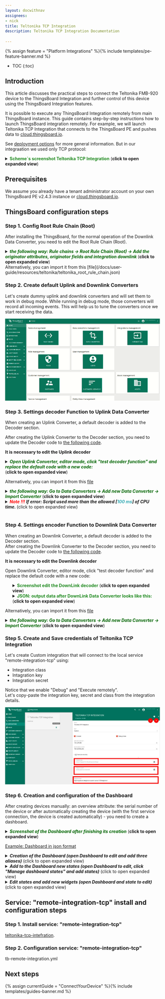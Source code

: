 ```yaml
---
layout: docwithnav
assignees:
- nick
title: Teltonika TCP Integration
description: Teltonika TCP Integration Documentation 

---
```


{% assign feature = "Platform Integrations" %}{% include templates/pe-feature-banner.md %}

* TOC
{:toc}

## Introduction

This article discusses the practical steps to connect the Teltonika FMB-920 device to the ThingsBoard Integration and further control of this device using the ThingsBoard Integration features.

It is possible to execute any ThingsBoard Integration remotely from main ThingsBoard instance.
This guide contains step-by-step instructions how to launch ThingsBoard integration remotely.
For example, we will launch Teltonika TCP Integration that connects to the ThingsBoard PE and pushes data to 
[cloud.thingsboard.io](https://cloud.thingsboard.io/signup).  

See [deployment options](/docs/user-guide/integrations/#deployment-options) for more general information.
But in our integraation we used only TCP protocol:
<details>
    <summary>
    <font color="#228b22"><b>Scheme`s screenshot Teltonika TCP Integration</b></font> (<b>click to open expanded view</b>)
    </summary>
    <img src="/images/user-guide/integrations/teltonika/embeded-integrations-overview.jpg">
</details> 


## Prerequisites

We assume you already have a tenant administrator account on your own ThingsBoard PE v2.4.3 instance or
[cloud.thingsboard.io](https://cloud.thingsboard.io/signup). 
 

## ThingsBoard configuration steps

### Step 1. Config Root Rule Chain (Root)

After installing the ThingsBoard, for the normal operation of the Downlink Data Converter, you need to edit the Root Rule Chain (Root).

<details>
    <summary>
        <font color="#006400"><i><b>the following way: Rule chains -> Root Rule Chain (Root) -> Add the originator attributes, originator fields and integration downlink </b></i></font> (<b>click to open expanded view</b>)
    </summary>
    <img src="/images/user-guide/integrations/teltonika/rule_chane.png">
</details>
Alternatively, you can import it from this [file](/docs/user-guide/resources/teltonika/teltonika_root_rule_chain.json) 

### Step 2. Create default Uplink and Downlink Converters

Let's create dummy uplink and downlink converters and will set them to work in debug mode.
While running in debug mode, those converters will record all incoming events. 
This will help us to tune the converters once we start receiving the data.

![image](/images/user-guide/integrations/remote/default-converters.gif)  

### Step 3. Settings decoder Function  to Uplink Data Converter

When creating an Uplink Converter, a default decoder is added to the Decoder section.

After creating the Uplink Converter to the Decoder section, you need to update the Decoder code to [the following code](/images/user-guide/integrations/teltonika/upLinkDecoder.txt).

<b>It is necessary to edit the Uplink decoder</b>

<p></p> <p></p>
<details>
    <summary>
        <font color="#006400"><i><b>Open Uplink Converter, editor mode, click "test decoder function" and replace the default code with a new code:</b></i></font> <br> (<b>click to open expanded view</b>)
    </summary> 
   <ul>
        <details>
            <summary>
            <font color="#228b22"><b>Screenshot of editing the UpLink decoder</b></font> (<b>click to open expanded view</b>)
            </summary>
            <img src="/images/user-guide/integrations/teltonika/uplink_decoder.png">
        </details> 
    </ul>
</details>

Alternatively, you can import it from this [file](/docs/user-guide/resources/teltonika/teltonika_tcp_uplink_converter.json) 
<details>
    <summary>
        <font color="#006400"><i><b>the following way: Go to Data Converters -> Add new Data Converter -> Import Converter </b></i></font> (<b>click to open expanded view</b>)
    </summary>
    <img src="/images/user-guide/rule-engine-2-0/tutorials/mqtt-downlink/import_new_converter.png">
</details>

<details>
    <summary>
        <i><b><font color="#FF0000">Note !!!</font> If error: Script used more than the allowed [<font color="#36abb5">100 ms</font>] of CPU time. </b></i> (click to open expanded view)
    </summary>
    <ul>
        <li>If you have an <b>error</b> while executing <b>uplink scripts:</b></li>         
        {% highlight bash %}
            java.util.concurrent.ExecutionException: java.util.concurrent.ExecutionException: javax.script.ScriptException: delight.nashornsandbox.exceptions.ScriptCPUAbuseException: Script used more than the allowed [100 ms] of CPU time.
 	        at com.google.common.util.concurrent.AbstractFuture.getDoneValue(AbstractFuture.java:502) ...    
        {% endhighlight %}          
        <li>It is possible to raise <font color="#006400"><i><b>"Maximum CPU time in milliseconds allowed for script execution"</b></i></font> in <i><b>src/main/resources/tb-remote-integration.yml</b></i></li>  
        {% highlight bash %}
            ...
            js:
              evaluator: "${JS_EVALUATOR:local}" # local/remote
              # Built-in JVM JavaScript environment properties
              local:
                ...
                # Maximum CPU time in milliseconds allowed for script execution
                max_cpu_time: "${LOCAL_JS_SANDBOX_MAX_CPU_TIME:300}"
                ...
        {% endhighlight %}
    </ul>
</details>
<br>



### Step 4. Settings encoder Function  to Downlink Data Converter
When creating an Downlink Converter, a default decoder is added to the Decoder section.<br>
After creating the Downlink Converter to the Decoder section, you need to update the Decoder code to [the following code](/images/user-guide/integrations/teltonika/downlinkDecoder.txt). <br>

<b>It is necessary to edit the Downlink decoder</b>

Open Downlink Converter, editor mode, click "test decoder function" and replace the default code with a new code:   
   <ul>
        <details>
            <summary>
            <font color="#228b22"><b>Screenshot edit the DownLink decoder</b></font> (<b>click to open expanded view</b>)
            </summary>
            <img src="/images/user-guide/integrations/teltonika/downlink_decoder.png">
        </details>         
        <details>
            <summary>
             <font color="#228b22"><b>JSON: output data after DownLink Data Converter looks like this:</b></font>  <br>(<b>click to open expanded view</b>)
             </summary>  
             {% highlight bash %}
             {
                 {
                    /** Encoder **/                    
                     var codec = 12;
                     var quantity = 1;
                     var commandType = 5;                 
                     var result = setPayload();                 
                     function setPayload() {
                         if (msg.hasOwnProperty('payload') && metadata['payload'] !== null) {
                             return getPayload();
                         }
                         return null;
                     }                 
                     function getPayload() {
                         var rez = {
                             contentType: "JSON",
                             data:  getDataHexMany(),
                             metadata: {
                                 serialNumber: metadata['cs_serialNumber'],
                                 deviceName: metadata['originatorName'],
                                 payload:  getPayloadTrim(),
                                 codec: codec,
                                 quantity: quantity,
                                 commandType: commandType
                             }
                         };
                         return rez;
                     }                 
                     function convertToHex(str) {
                         var hex = '';
                         for(var i=0;i<str.length;i++) {
                             hex += ''+str.charCodeAt(i).toString(16);
                         }
                         return hex;
                     }                 
                     function convertToHexFixLen(str, len){
                         var strHex = len +str.toString(16);
                         return strHex.substring(strHex.length - len.length);
                     }                 
                     function getDataHexMany() {
                         var dataArrays = msg.payload.split(",");
                         var data = "";
                         for (var i = 0; i < dataArrays.length; i ++) {
                             data += (getDataHexOneForMany(dataArrays[i].trim()) + ",")
                         }
                         data = data.substring(0, data.lastIndexOf(","));                 
                         return data;                 
                     }                 
                     function getDataHexOneForMany(str) {
                         var codecHex = convertToHexFixLen(codec, "00");
                         var quantityHex = convertToHexFixLen(quantity, "00");
                         var typeHex = convertToHexFixLen(commandType, "00");
                         var commandSizeHex = convertToHexFixLen(str.length,"00000000");
                         var commandHex = convertToHex(str);
                         var dataHex = codecHex + quantityHex  + typeHex + commandSizeHex + commandHex + quantityHex;
                         return dataHex;
                     }                     
                     function getPayloadTrim () {
                         var dataArrays = msg.payload.split(",");
                         var data = "";
                         for (var i = 0; i < dataArrays.length; i ++) {
                             data += (dataArrays[i].trim() + ",")
                         }
                         data = data.substring(0, data.lastIndexOf(","));
                         return data;
                     }                 
                     return result;
                 }
             }
             {% endhighlight %}
         </details>  
    </ul>  
    
    
Alternatively, you can import it from this [file](/docs/user-guide/resources/teltonika/teltonika_tcp_downlink_converter.json) 
<details>
    <summary>
        <font color="#006400"><i><b>the following way: Go to Data Converters -> Add new Data Converter -> Import Converter </b></i></font> (<b>click to open expanded view</b>)
    </summary>
    <img src="/images/user-guide/rule-engine-2-0/tutorials/mqtt-downlink/import_new_converter.png">
</details>   

### Step 5. Create and Save credentials of Teltonika TCP Integration

Let's create Custom integration that will connect to the local service "remote-integration-tcp" using:
- Integration class
- Intagration key
- Integration secret 

Notice that we enable "Debug" and "Execute remotely".   
Let's copy-paste the integration key, secret and class from the integration details.

![image](/images/user-guide/integrations/teltonika/custom-teltonika-tcp-integration.jpg)


### Step 6. Creation  and  configuration of the Dashboard

After creating devices manually: an overview attribute: the serial number of the device or after automatically creating the device (with the first service connection, the device is created automatically) - you need to create a dashboard.

<details>
   <summary>
       <font color="#006400"><i><b>Screenshot of the Dashboard after finishing its creation</b></i></font> (<b>click to open expanded view</b>)
   </summary> 
   <img src="/images/user-guide/integrations/teltonika/teltonika_dashboard_example.png">
</details>

[Example:  Dashboard in json format](/docs/user-guide/resources/teltonika/teltonika_tcp_new.json)

<details>
  <summary>
    <i><b>Creation of the Dashboard (open Dashboard to edit and add three aliases)</b></i> (click to open expanded view)
  </summary> 
  <ol>
    <details>
      <summary>
          <font color="#006400"><i><b>Screenshot: add Entity aliases</b></i></font> (<b>click to open expanded view</b>)
      </summary> 
      <img src="/images/user-guide/integrations/teltonika/teltonika_dashboard_add_aliases.png">
    </details>  
    <ol>
         <li><b>LisTeltonika:</b> Filter type=>Entity list; Type=>Device; and add devices TELTONIKA</li>
          <details>
              <summary>
                  <font color="#006400"><i><b>Screenshot: add Entity aliases LisTeltonika</b></i></font> (<b>click to open expanded view</b>)
              </summary> 
              <img src="/images/user-guide/integrations/teltonika/teltonika_dashboard_alias_ListTeltonika.png">
          </details>       
         <li><b>DigEntityForm:</b> Filter type=>Device type; Type=>teltonika;</li>
        <details>
            <summary>
                <font color="#006400"><i><b>Screenshot: add Entity aliases DigEntityForm</b></i></font> (<b>click to open expanded view</b>)
            </summary> 
            <img src="/images/user-guide/integrations/teltonika/teltonika_dashboard_alias_DigEntityForm.png">
        </details>
        <li><b>SelectedDevice:</b> Filter type=>Entity from dashboard state;</li>
        <details>
            <summary>
                <font color="#006400"><i><b>Screenshot: add Entity aliases SelectedDevice</b></i></font> (<b>click to open expanded view</b>)
            </summary> 
            <img src="/images/user-guide/integrations/teltonika/teltonika_dashboard_alias_SelectedDevice.png">
        </details>
    </ol>
   </ol>
</details>  

<details>
  <summary>
    <i><b>Add to the Dashboard new states (open Dashboard to edit, click "Manage dashboard states" and add states)</b></i> (click to open expanded view)
  </summary> 
  <ol>    
    <details>
         <summary>
             <font color="#006400"><i><b>Screenshot of creation of the states; main, map, detailers, uplinks</b></i></font> (<b>click to open expanded view</b>)
         </summary> 
         <img src="/images/user-guide/integrations/teltonika/teltonika_dashboard_states.png">
     </details>
    <ol>
        <li> state main: Name=>MAIN; Sate id:=>main; Root state=>true</li>
        <ul>
            <details>
                 <summary>
                     <font color=New "#006400"><i><b>Screenshot of creation of the state; main</b></i></font> (<b>click to open expanded view</b>)
                 </summary> 
                 <img src="/images/user-guide/integrations/teltonika/teltonika_dashboard_state_main.png">
             </details>
        </ul>    
        <li> state map: Name=>Map; Sate id:=>map; Root state=>false</li>
        <ul>
            <details>
                 <summary>
                     <font color="#006400"><i><b>Screenshot of creation of the state; main</b></i></font> (<b>click to open expanded view</b>)
                 </summary> 
                 <img src="/images/user-guide/integrations/teltonika/teltonika_dashboard_state_map.png">
             </details>
        </ul>    
        <li> state details: Name=>Setup -> ${entityName}; Sate id:=>details; Root state=>false</li>
        <ul>
            <details>
                 <summary>New 
                     <font color="#006400"><i><b>Screenshot of creation of the state; main</b></i></font> (<b>click to open expanded view</b>)
                 </summary> 
                 <img src="/images/user-guide/integrations/teltonika/teltonika_dashboard_state_details.png">
             </details>
        </ul>    
        <li> state uplinks: Name=>UPLINKS -> ${entityName}; Sate id:=>uplinks; Root state=>false</li>
        <ul>
            <details>
                 <summary>
                     <font color="#006400"><i><b>Screenshot of creation of the state; main</b></i></font> (<b>click to open expanded view</b>)
                 </summary> 
                 <img src="/images/user-guide/integrations/teltonika/teltonika_dashboard_state_uplinks.png">
             </details>
        </ul> 
    </ol>
   </ol>
</details>  

<details>
  <summary>
    <i><b>Edit states and add  new widgets (open Dashboard and state to edit)</b></i> (click to open expanded view)
  </summary> 
  <ol> 
    <li> state <b>main:</b></li>
    <ul>
        <li><b>Add widget:</b> Entities table: Cards -> Entities </li>
        <li><b>Data</b> widget: add Datasources -> Type=>Entity; Parameters=>ListTeltonika; Fields=>serialNumber... </li>
        <details>
             <summary>
                 <font color="#006400"><i><b>Screenshot of creation widget Entities table</b></i></font> (<b>click to open expanded view</b>)
             </summary> 
             <img src="/images/user-guide/integrations/teltonika/teltonika_dashboard_state_main_entities.png">
         </details>
        <li><b>Actions</b> widget: Details, GoToUplinks, GoToMap, Details (On row click) </li>        
         <details>
              <summary>
                  <i><b>Add actions...</b></i> (click to open expanded view)
              </summary> 
              <ol>
                 <li> Add action <b>Details</b>: Action source=>Action cell button; Name=>Details; Type=>Navigation to new dashboard state; Target dashboard state=>details</li>
                 <ul>
                     <details>
                          <summary>
                              <font color="#006400"><i><b>Screenshot add of action Details</b></i></font> (<b>click to open expanded view</b>)
                          </summary> 
                          <img src="/images/user-guide/integrations/teltonika/teltonika_dashboard_state_main_entities_details.png">
                      </details>
                 </ul>                  
                 <li> Add action <b>GoToUplinks</b>: Action source=>Action cell button; Name=>GoToUplinks; Type=>Navigation to new dashboard state; Target dashboard state=>uplinks</li>
                 <ul>
                     <details>
                          <summary>
                              <font color="#006400"><i><b>Screenshot add action GoToUplinks</b></i></font> (<b>click to open expanded view</b>)
                          </summary> 
                          <img src="/images/user-guide/integrations/teltonika/teltonika_dashboard_state_main_entities_GoToUplinks.png">
                      </details>
                 </ul>                 
                 <li> Add action <b>GoToMap</b>: Action source=>Action cell button; Name=>GoToMap; Type=>Navigation to new dashboard state; Target dashboard state=>map</li>
                 <ul>
                     <details>
                          <summary>
                              <font color="#006400"><i><b>Screenshot of add action GoToMap</b></i></font> (<b>click to open expanded view</b>)
                          </summary> 
                          <img src="/images/user-guide/integrations/teltonika/teltonika_dashboard_state_main_entities_GoToMap.png">
                      </details>
                 </ul>                  
                 <li>Add action <b>Details (On row click)</b>: Action source=>On row click; Name=>Detailsrow; Type=>Navigation to new dashboard state; Target dashboard state=>details</li>
                 <ul>
                     <details>
                          <summary>
                              <font color="#006400"><i><b>Screenshot add of action Details (On row click)</b></i></font> (<b>click to open expanded view</b>)
                          </summary> 
                          <img src="/images/user-guide/integrations/teltonika/teltonika_dashboard_state_main_entities_detailsrow.png">
                      </details>
                 </ul>                  
              </ol>
          </details>           
    </ul>  
    <li> state <b>map:</b></li>
    <ul>
        <li><b>Add widget:</b> Trip Animation: Maps -> Trip Animation </li>
        <li><b>Data</b> widget: add Datasources -> Type=>Entity; Parameters=>SelectedDevice; Fields=>latitude... </li>
        <details>
             <summary>
                 <font color="#006400"><i><b>Screenshot of creation widget Trip Animation</b></i></font> (<b>click to open expanded view</b>)
             </summary> 
             <img src="/images/user-guide/integrations/teltonika/teltonika_dashboard_state_map_TripAnimation.png">
         </details> 
         <details>
              <summary>
                  <font color="#006400"><i><b>Screenshot of widget Trip Animation -> Title: Device Migration Map</b></i></font> (<b>click to open expanded view</b>)
              </summary> 
              <img src="/images/user-guide/integrations/teltonika/teltonika_dashboard_state_map_MigrationMap.png">
          </details>   
    </ul> 
    <li> state <b>details:</b></li>
    <details>
         <summary>
             <font color="#006400"><i><b>Screenshot of creation All widgets state details: Name=>Setup -> ${entityName} </b></i></font> (<b>click to open expanded view</b>)
         </summary> 
         <img src="/images/user-guide/integrations/teltonika/teltonika_dashboard_state_details_Setup.png">
     </details>      
    <ul>
        <li><b>Add widget:</b> Timeseries table: Cards -> Timeseries table: Title=>Messages from device <p></p> <b>Data</b> widget: add Datasources -> Type=>Entity; Parameters=>SelectedDevice; Fields=>latitude... </li>
        <details>
             <summary>
                 <font color="#006400"><i><b>Screenshot of creation widget Timeseries table: Title=>Messages from device</b></i></font> (<b>click to open expanded view</b>)
             </summary> 
             <img src="/images/user-guide/integrations/teltonika/teltonika_dashboard_state_details_Timeseries.png">
         </details>          
         <li><b>Add widget:</b> Update Multiple Attributes: Input Widget -> Update Multiple Attributes <p></p> <b>Data</b> widget: add Datasources -> Type=>Entity; Parameters=>SelectedDevice; Fields=>key: payload; label: ${entityLabel} </li>
        <details>
             <summary>
                 <font color="#006400"><i><b>Screenshot of creation widget Update Multiple Attributes: Title: Send DownLink command</b></i></font> (<b>click to open expanded view</b>)
             </summary> 
             <img src="/images/user-guide/integrations/teltonika/teltonika_dashboard_state_details_InputAtrribut.png">
         </details>        
         <details>
             <summary>
                 <font color="#006400"><i><b>Screenshot of add to widget Update Multiple Attributes new field: key: payload; label: ${entityLabel} </b></i></font> (<b>click to open expanded view</b>)
             </summary> 
             <img src="/images/user-guide/integrations/teltonika/teltonika_dashboard_state_details_InputAtrribut_payload.png">
         </details>   
         <li><b>Add widget:</b> Timeseries table: Cards -> Timeseries table: Title=>Commands <p></p> <b>Data</b> widget: add Datasources -> Type=>Entity; Parameters=>SelectedDevice; Fields=>logs... </li>
         <details>
              <summary>
                  <font color="#006400"><i><b>Screenshot of creation widget Timeseries table: Title=>Commands</b></i></font> (<b>click to open expanded view</b>)
              </summary> 
              <img src="/images/user-guide/integrations/teltonika/teltonika_dashboard_state_details_logs.png">
          </details>        
    </ul>    
    <li> state <b>uplinks:</b></li>
    <details>
         <summary>
             <font color="#006400"><i><b>Screenshot of creation All widgets state uplinks: Name=>UPLINKS -> ${entityName} </b></i></font> (<b>click to open expanded view</b>)
         </summary> 
         <img src="/images/user-guide/integrations/teltonika/teltonika_dashboard_state_uplinks_allwidget.png">
     </details> 
    <ul>
        <li><b>Add widget:</b> Entities table: Cards -> Entities table: Title=>Last Entity Value <p></p> <b>Data</b> widget: add Datasources -> Type=>Entity; Parameters=>SelectedDevice; Fields=>model... </li>
        <details>
             <summary>
                 <font color="#006400"><i><b>Screenshot of creation widget Entities table: Title=>Last Entity Value</b></i></font> (<b>click to open expanded view</b>)
             </summary> 
             <img src="/images/user-guide/integrations/teltonika/teltonika_dashboard_state_uplinks_entity.png">
         </details>          
         <li><b>Add widget:</b> Timeseries - Flot: Charts -> Timeseries - Flot <p></p> <b>Data</b> widget: add Datasources -> Type=>Entity; Parameters=>SelectedDevice; Fields=>External Voltage mV... </li>
        <details>
             <summary>
                 <font color="#006400"><i><b>Screenshot of creation widget Timeseries - Flot: Title: Graph value</b></i></font> (<b>click to open expanded view</b>)
             </summary> 
             <img src="/images/user-guide/integrations/teltonika/teltonika_dashboard_state_uplinks_gtaph.png">
         </details>           
    </ul>
  </ol>
</details>



## Service: "remote-integration-tcp" install and configuration steps

### Step 1.  Install service: "remote-integration-tcp"
 
[teltonika-tcp-intefration](https://github.com/nickAS21/remote-integration-tcp).  

### Step 2.  Configuration service: "remote-integration-tcp"

tb-remote-integration.yml


## Next steps

{% assign currentGuide = "ConnectYourDevice" %}{% include templates/guides-banner.md %}




